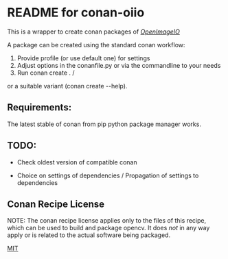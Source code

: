 README for conan-oiio
======================

This is a wrapper to create conan packages of [*OpenImageIO*](https://github.com/OpenImageIO/oiio)

A package can be created using the standard conan workflow:

1. Provide profile (or use default one) for settings
2. Adjust options in the conanfile.py or via the commandline to your needs
3. Run conan create . <user>/<channel>

or a suitable variant (conan create --help).

## Requirements:

The latest stable of conan from pip python package manager works.

## TODO:

- Check oldest version of compatible conan

- Choice on settings of dependencies / Propagation of settings to dependencies

## Conan Recipe License

NOTE: The conan recipe license applies only to the files of this recipe, which can be used to build and package opencv.
It does *not* in any way apply or is related to the actual software being packaged.

[MIT](LICENSE)
